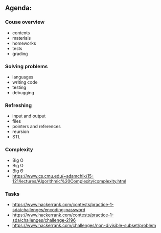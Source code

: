 ## Agenda:
### Couse overview
  - contents
  - materials
  - homeworks
  - tests
  - grading

### Solving problems
  - languages
  - writing code
  - testing
  - debugging

### Refreshing
  - input and output
  - files
  - pointers and references
  - reursion
  - STL
  
### Complexity
  - Big O
  - Big Ω
  - Big Θ
  - https://www.cs.cmu.edu/~adamchik/15-121/lectures/Algorithmic%20Complexity/complexity.html

### Tasks
  - https://www.hackerrank.com/contests/practice-1-sda/challenges/encoding-password
  - https://www.hackerrank.com/contests/practice-1-sda/challenges/challenge-2196
  - https://www.hackerrank.com/challenges/non-divisible-subset/problem

